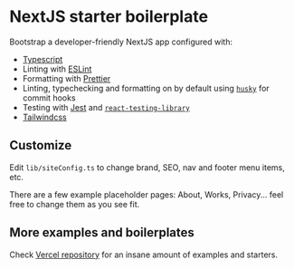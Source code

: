# NextJS starter boilerplate

Bootstrap a developer-friendly NextJS app configured with:

- [Typescript](https://www.typescriptlang.org/)
- Linting with [ESLint](https://eslint.org/)
- Formatting with [Prettier](https://prettier.io/)
- Linting, typechecking and formatting on by default using [`husky`](https://github.com/typicode/husky) for commit hooks
- Testing with [Jest](https://jestjs.io/) and [`react-testing-library`](https://testing-library.com/docs/react-testing-library/intro)
- [Tailwindcss](https://tailwindcss.com/)

## Customize

Edit `lib/siteConfig.ts` to change brand, SEO, nav and footer menu items, etc.

There are a few example placeholder pages: About, Works, Privacy... feel free to change them as you see fit.

## More examples and boilerplates

Check [Vercel repository](https://github.com/vercel/next.js/tree/canary/examples) for an insane amount of examples and starters.

